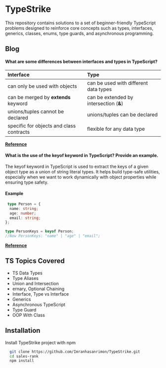 # TypeStrike

This repository contains solutions to a set of beginner-friendly TypeScript problems designed to reinforce core concepts such as types, interfaces, generics, classes, enums, type guards, and asynchronous programming.

## Blog
#### What are some differences between __interfaces__ and __types__ in TypeScript?

| Interface                                  | Type                            |
|:-------------------------------------------|:--------------------------------|
| can only be used with objects              |can be used with different data types|
| can be merged by **extends** keyword       |can be extended by intersection (**&**)|
| unions/tuples cannot be declared           |unions/tuples can be declared|
| specific for objects and class contracts   |flexible for any data type|


**[Reference](https://www.typescriptlang.org/docs/handbook/2/objects.html)**


#### What is the use of the __keyof__ keyword in TypeScript? Provide an example.
The keyof keyword in TypeScript is used to extract the keys of a given object type as a union of string literal types. It helps build type-safe utilities, especially when we want to work dynamically with object properties while ensuring type safety.
#### Example
```typescript
 type Person = {
  name: string;
  age: number;
  email: string;
};

type PersonKeys = keyof Person; 
//Now PersonKeys: "name" | "age" | "email";

```
**[Reference](https://www.typescriptlang.org/docs/handbook/2/keyof-types.html#handbook-content)**
## TS Topics Covered
- TS Data Types
- Type Aliases
- Union and Intersection
- ernary, Optional Chaining
- Interface, Type vs Interface
- Generics
- Asynchronous TypeScript
- Type Guard
- OOP With Class


## Installation

Install TypeStrike project with npm

```bash
  git clone https://github.com/Imranhasanrimon/TypeStrike.git
  cd sales-rank
  npm install
```